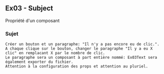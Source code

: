 ## Ex03 - Subject

Propriété d'un composant

### Sujet

```
Créer un bouton et un paragraphe: "Il n'y a pas encore eu de clic.".
A chaque clique sur le bouton, changer le paragraphe "Il y a eu X clic" en remplacant X par le nombre de clic.
Le paragraphe sera un composant à part entière nommé: Ex03Text sera également exporter du fichier.
Attention à la configuration des props et attention au pluriel.
```